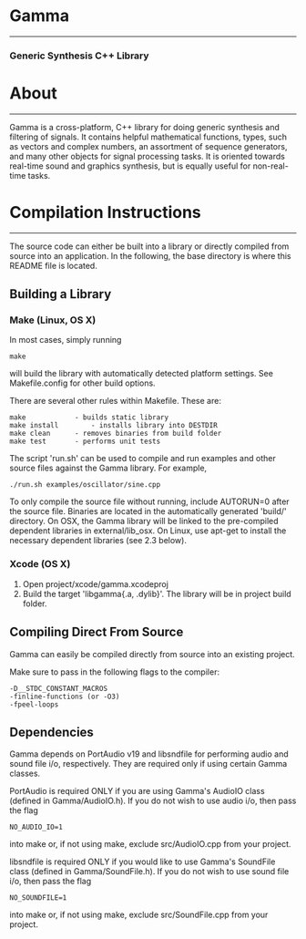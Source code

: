 # Gamma
-------
### Generic Synthesis C++ Library


# About
-------
Gamma is a cross-platform, C++ library for doing generic synthesis and 
filtering of signals. It contains helpful mathematical functions, 
types, such as vectors and complex numbers, an assortment of sequence 
generators, and many other objects for signal processing tasks. 
It is oriented towards real-time sound and graphics synthesis, but is 
equally useful for non-real-time tasks.


# Compilation Instructions
--------------------------
The source code can either be built into a library or directly compiled from source into an application. In the following, the base directory is where this README file is located.

## Building a Library

### Make (Linux, OS X)
In most cases, simply running

	make

will build the library with automatically detected platform settings. See Makefile.config for other build options.

There are several other rules within Makefile. These are:

	make			- builds static library
	make install		- installs library into DESTDIR
	make clean		- removes binaries from build folder
	make test		- performs unit tests

The script 'run.sh' can be used to compile and run examples and other source files against the Gamma library. For example,

	./run.sh examples/oscillator/sine.cpp

To only compile the source file without running, include AUTORUN=0 after the source file. Binaries are located in the automatically generated 'build/' directory. On OSX, the Gamma library will be linked to the pre-compiled dependent libraries in external/lib_osx. On Linux, use apt-get to install the necessary dependent libraries (see 2.3 below).


### Xcode (OS X)
1. Open project/xcode/gamma.xcodeproj
2. Build the target 'libgamma{.a, .dylib}'. The library will be in project build folder.


## Compiling Direct From Source
Gamma can easily be compiled directly from source into an existing project.

Make sure to pass in the following flags to the compiler:

	-D__STDC_CONSTANT_MACROS
	-finline-functions (or -O3)
	-fpeel-loops

## Dependencies

Gamma depends on PortAudio v19 and libsndfile for performing audio and sound file i/o, respectively. They are required only if using certain Gamma classes. 

PortAudio is required ONLY if you are using Gamma's AudioIO class (defined in Gamma/AudioIO.h). If you do not wish to use audio i/o, then pass the flag

	NO_AUDIO_IO=1

into make or, if not using make, exclude src/AudioIO.cpp from your project.

libsndfile is required ONLY if you would like to use Gamma's SoundFile class (defined in Gamma/SoundFile.h).  If you do not wish to use sound file i/o, then pass the flag

	NO_SOUNDFILE=1

into make or, if not using make, exclude src/SoundFile.cpp from your project.

